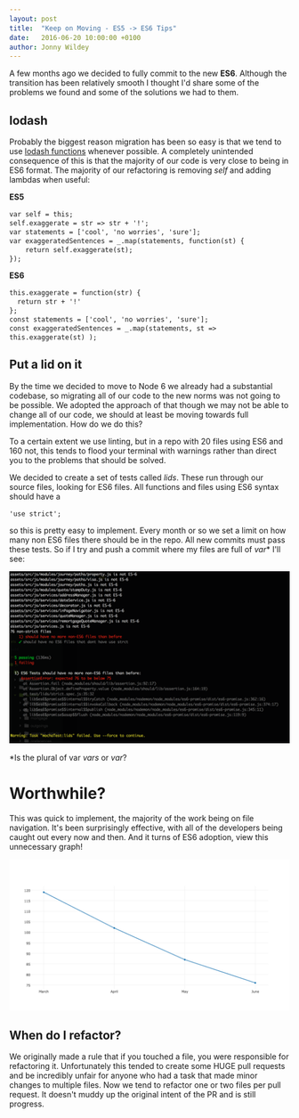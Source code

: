 ```yaml
---
layout: post
title:  "Keep on Moving - ES5 -> ES6 Tips"
date:   2016-06-20 10:00:00 +0100
author: Jonny Wildey
---
```


A few months ago we decided to fully commit to the new **ES6**. Although the transition has been relatively smooth I thought I'd share some of the problems we found and some of the solutions we had to them.

## lodash

Probably the biggest reason migration has been so easy is that we tend to use [lodash functions](https://lodash.com/) whenever possible. A completely unintended consequence of this is that the majority of our code is very close to being in ES6 format. The majority of our refactoring is removing _self_ and adding lambdas when useful:

**ES5**

```
var self = this;
self.exaggerate = str => str + '!';
var statements = ['cool', 'no worries', 'sure'];
var exaggeratedSentences = _.map(statements, function(st) {
    return self.exaggerate(st);
});

```

**ES6**

```
this.exaggerate = function(str) {
  return str + '!'
};
const statements = ['cool', 'no worries', 'sure'];
const exaggeratedSentences = _.map(statements, st => this.exaggerate(st) );

```

## Put a lid on it

By the time we decided to move to Node 6 we already had a substantial codebase, so migrating all of our code to the new norms was not going to be possible. We adopted the approach of that though we may not be able to change all of our code, we should at least be moving towards full implementation. How do we do this?

To a certain extent we use linting, but in a repo with 20 files using ES6 and 160 not, this tends to flood your terminal with warnings rather than direct you to the problems that should be solved.

We decided to create a set of tests called _lids_. These run through our source files, looking for ES6 files. All functions and files using ES6 syntax should have a
```
'use strict';
```
so this is pretty easy to implement. Every month or so we set a limit on how many non ES6 files there should be in the repo. All new commits must pass these tests. So if I try and push a commit where my files are full of _var_* I'll see:


![Delicious error](/images/keep-moving/error.png)


*Is the plural of var _vars_ or _var_?


# Worthwhile?

This was quick to implement, the majority of the work being on file navigation. It's been surprisingly effective, with all of the developers being caught out every now and then. And it turns of ES6 adoption, view this unnecessary graph!

![Downward sloping graph](/images/keep-moving/useful-graph.png)


## When do I refactor?

We originally made a rule that if you touched a file, you were responsible for refactoring it. Unfortunately this tended to create some HUGE pull requests and be incredibly unfair for anyone who had a task that made minor changes to multiple files. Now we tend to refactor one or two files per pull request. It doesn't muddy up the original intent of the PR and is still progress.
